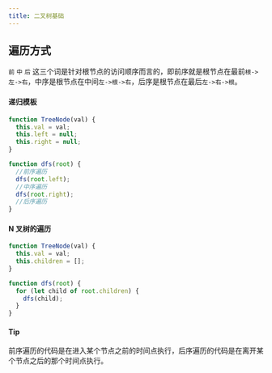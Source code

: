 ```yaml
---
title: 二叉树基础
---
```


## 遍历方式

`前` `中` `后` 这三个词是针对根节点的访问顺序而言的，即前序就是根节点在最前`根->左->右`，中序是根节点在中间`左->根->右`，后序是根节点在最后`左->右->根`。

#### 递归模板

```js
function TreeNode(val) {
  this.val = val;
  this.left = null;
  this.right = null;
}

function dfs(root) {
  //前序遍历
  dfs(root.left);
  //中序遍历
  dfs(root.right);
  //后序遍历
}
```

#### N 叉树的遍历

```js
function TreeNode(val) {
  this.val = val;
  this.children = [];
}

function dfs(root) {
  for (let child of root.children) {
    dfs(child);
  }
}
```

#### Tip

前序遍历的代码是在进入某个节点之前的时间点执行，后序遍历的代码是在离开某个节点之后的那个时间点执行。
